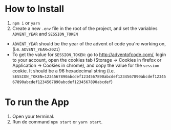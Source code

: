 # How to Install

1. `npm i` or `yarn`
2. Create a new `.env` file in the root of the project, and set the variables `ADVENT_YEAR` and `SESSION_TOKEN`

- `ADVENT_YEAR` should be the year of the advent of code you're working on, (i.e. `ADVENT_YEAR=2021`)
- To get the value for `SESSION_TOKEN`: go to http://adventofcode.com/, login to your account, open the cookies tab (Storage -> Cookies in firefox or Application -> Cookies in chrome), and copy the value for the `session` cookie. It should be a 96 hexadecimal string (i.e. `SESSION_TOKEN=1234567890abcdef1234567890abcdef1234567890abcdef1234567890abcdef1234567890abcdef1234567890abcdef`)

# To run the App

1. Open your terminal.
2. Run de command `npm start` or `yarn start`.
